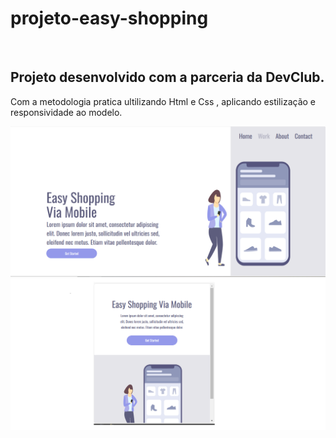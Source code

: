 <h1>projeto-easy-shopping</h1>
<br>
<h2>Projeto desenvolvido com a parceria da DevClub.</h2>
<p>Com a metodologia pratica ultilizando Html e Css , aplicando estilização e responsividade ao modelo.</p>

<img src="proj04.png"/>
<img src="proj04cel.png"/>
